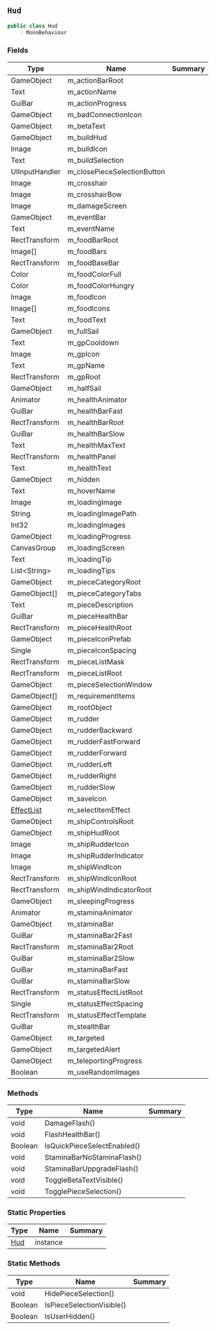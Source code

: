 ## `Hud`

```csharp
public class Hud
    : MonoBehaviour
```

### Fields

| Type | Name | Summary | 
| --- | --- | --- | 
| GameObject | m_actionBarRoot |  | 
| Text | m_actionName |  | 
| GuiBar | m_actionProgress |  | 
| GameObject | m_badConnectionIcon |  | 
| GameObject | m_betaText |  | 
| GameObject | m_buildHud |  | 
| Image | m_buildIcon |  | 
| Text | m_buildSelection |  | 
| UIInputHandler | m_closePieceSelectionButton |  | 
| Image | m_crosshair |  | 
| Image | m_crosshairBow |  | 
| Image | m_damageScreen |  | 
| GameObject | m_eventBar |  | 
| Text | m_eventName |  | 
| RectTransform | m_foodBarRoot |  | 
| Image[] | m_foodBars |  | 
| RectTransform | m_foodBaseBar |  | 
| Color | m_foodColorFull |  | 
| Color | m_foodColorHungry |  | 
| Image | m_foodIcon |  | 
| Image[] | m_foodIcons |  | 
| Text | m_foodText |  | 
| GameObject | m_fullSail |  | 
| Text | m_gpCooldown |  | 
| Image | m_gpIcon |  | 
| Text | m_gpName |  | 
| RectTransform | m_gpRoot |  | 
| GameObject | m_halfSail |  | 
| Animator | m_healthAnimator |  | 
| GuiBar | m_healthBarFast |  | 
| RectTransform | m_healthBarRoot |  | 
| GuiBar | m_healthBarSlow |  | 
| Text | m_healthMaxText |  | 
| RectTransform | m_healthPanel |  | 
| Text | m_healthText |  | 
| GameObject | m_hidden |  | 
| Text | m_hoverName |  | 
| Image | m_loadingImage |  | 
| String | m_loadingImagePath |  | 
| Int32 | m_loadingImages |  | 
| GameObject | m_loadingProgress |  | 
| CanvasGroup | m_loadingScreen |  | 
| Text | m_loadingTip |  | 
| List&lt;String&gt; | m_loadingTips |  | 
| GameObject | m_pieceCategoryRoot |  | 
| GameObject[] | m_pieceCategoryTabs |  | 
| Text | m_pieceDescription |  | 
| GuiBar | m_pieceHealthBar |  | 
| RectTransform | m_pieceHealthRoot |  | 
| GameObject | m_pieceIconPrefab |  | 
| Single | m_pieceIconSpacing |  | 
| RectTransform | m_pieceListMask |  | 
| RectTransform | m_pieceListRoot |  | 
| GameObject | m_pieceSelectionWindow |  | 
| GameObject[] | m_requirementItems |  | 
| GameObject | m_rootObject |  | 
| GameObject | m_rudder |  | 
| GameObject | m_rudderBackward |  | 
| GameObject | m_rudderFastForward |  | 
| GameObject | m_rudderForward |  | 
| GameObject | m_rudderLeft |  | 
| GameObject | m_rudderRight |  | 
| GameObject | m_rudderSlow |  | 
| GameObject | m_saveIcon |  | 
| [EffectList](./EffectList.md) | m_selectItemEffect |  | 
| GameObject | m_shipControlsRoot |  | 
| GameObject | m_shipHudRoot |  | 
| Image | m_shipRudderIcon |  | 
| Image | m_shipRudderIndicator |  | 
| Image | m_shipWindIcon |  | 
| RectTransform | m_shipWindIconRoot |  | 
| RectTransform | m_shipWindIndicatorRoot |  | 
| GameObject | m_sleepingProgress |  | 
| Animator | m_staminaAnimator |  | 
| GameObject | m_staminaBar |  | 
| GuiBar | m_staminaBar2Fast |  | 
| RectTransform | m_staminaBar2Root |  | 
| GuiBar | m_staminaBar2Slow |  | 
| GuiBar | m_staminaBarFast |  | 
| GuiBar | m_staminaBarSlow |  | 
| RectTransform | m_statusEffectListRoot |  | 
| Single | m_statusEffectSpacing |  | 
| RectTransform | m_statusEffectTemplate |  | 
| GuiBar | m_stealthBar |  | 
| GameObject | m_targeted |  | 
| GameObject | m_targetedAlert |  | 
| GameObject | m_teleportingProgress |  | 
| Boolean | m_useRandomImages |  | 


### Methods

| Type | Name | Summary | 
| --- | --- | --- | 
| void | DamageFlash() |  | 
| void | FlashHealthBar() |  | 
| Boolean | IsQuickPieceSelectEnabled() |  | 
| void | StaminaBarNoStaminaFlash() |  | 
| void | StaminaBarUppgradeFlash() |  | 
| void | ToggleBetaTextVisible() |  | 
| void | TogglePieceSelection() |  | 


### Static Properties

| Type | Name | Summary | 
| --- | --- | --- | 
| [Hud](./Hud.md) | instance |  | 


### Static Methods

| Type | Name | Summary | 
| --- | --- | --- | 
| void | HidePieceSelection() |  | 
| Boolean | IsPieceSelectionVisible() |  | 
| Boolean | IsUserHidden() |  | 


